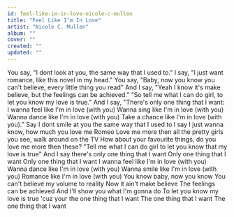 ```yaml
---
id: feel-like-im-in-love-nicole-c-mullen
title: "Feel Like I’m In Love"
artist: "Nicole C. Mullen"
album: ""
cover: ""
created: ""
updated: ""
---
```


You say, "I dont look at you, the same way that I used to."
I say, "I just want romance, like this novel in my head."
You say, "Baby, now you know you can't believe, every little thing you read"
And I say, "Yeah I know it's make believe, but the feelings can be achieved."
"So tell me what I can do girl, to let you know my love is true."
And I say, "There's only one thing that I want:
I wanna feel like I'm in love (with you)
Wanna sing like I'm in love (with you)
Wanna dance like I'm in love (with you)
Take a chance like I'm in love (with you)."
Say I dont smile at you the same way that I used to
I say I just wanna know, how much you love me Romeo
Love me more then all the pretty girls you see, walk around on the TV
How about your favourite things, do you love me more then these?
"Tell me what I can do girl to let you know that my love is true"
And I say there's only one thing that I want
Only one thing that I want
Only one thing that I want
I wanna feel like I'm in love (with you)
Wanna dance like I'm in love (with you)
Wanna smile like I'm in love (with you)
Romance like I'm in love (with you)
You know baby, now you know
You can't believe my volume to reality
Now it ain't make believe
The feelings can be achieved
And I'll show you what I'm gonna do
To let you know my love is true
'cuz your the one thing that I want
The one thing that I want
The one thing that I want